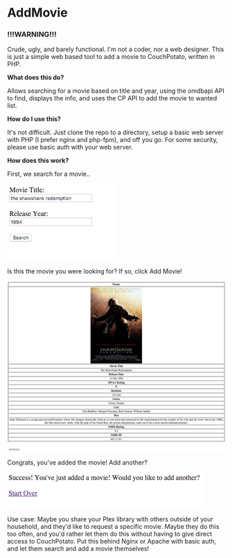 # AddMovie

### !!!WARNING!!!
Crude, ugly, and barely functional.  I'm not a coder, nor a web designer.  This is just a simple web based tool to add a movie to CouchPotato, written in PHP.

**What does this do?**
 
Allows searching for a movie based on title and year, using the omdbapi API to find, displays the info, and uses the CP API to add the movie to wanted list.

**How do I use this?**

It's not difficult.  Just clone the repo to a directory, setup a basic web server with PHP (I prefer nginx and php-fpm), and off you go.  For some security, please use basic auth with your web server.

**How does this work?**

First, we search for a movie..  

![search](/screenshots/search.png?raw=true "Search for a Movie")

Is this the movie you were looking for?  If so, click Add Movie! 

![find](/screenshots/find.png?raw=true "Find the Movie")

Congrats, you've added the movie!  Add another?  

![add](/screenshots/add.png?raw=true "Add the Movie")


Use case: Maybe you share your Plex library with others outside of your household, and they'd like to request a specific movie.  Maybe they do this too often, and you'd rather let them do this without having to give direct access to CouchPotato.  Put this behind Nginx or Apache with basic auth, and let them search and add a movie themselves!
